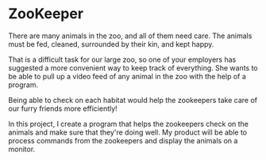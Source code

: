 # ZooKeeper

There are many animals in the zoo, and all of them need care. The animals must be fed, cleaned, surrounded by their kin, and kept happy.

That is a difficult task for our large zoo, so one of your employers has suggested a more convenient way to keep track of everything. She wants to be able to pull up a video feed of any animal in the zoo with the help of a program. 

Being able to check on each habitat would help the zookeepers take care of our furry friends more efficiently!

In this project, I create a program that helps the zookeepers check on the animals and make sure that they're doing well. My product will be able to process commands from the zookeepers and display the animals on a monitor.

